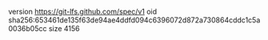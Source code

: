 version https://git-lfs.github.com/spec/v1
oid sha256:653461de135f63de94ae4ddfd094c6396072d872a730864cddc1c5a0036b05cc
size 4156
